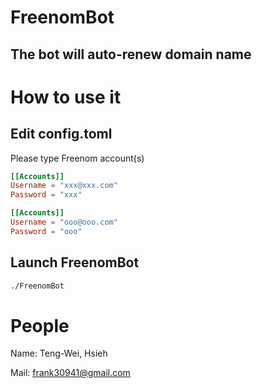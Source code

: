 # FreenomBot
The bot will auto-renew domain name
---
# How to use it

## Edit config.toml
Please type Freenom account(s)
``` toml
[[Accounts]]
Username = "xxx@xxx.com"
Password = "xxx"

[[Accounts]]
Username = "ooo@ooo.com"
Password = "ooo"
```

## Launch FreenomBot

``` sh
./FreenomBot
```

# People

Name: Teng-Wei, Hsieh

Mail: frank30941@gmail.com
